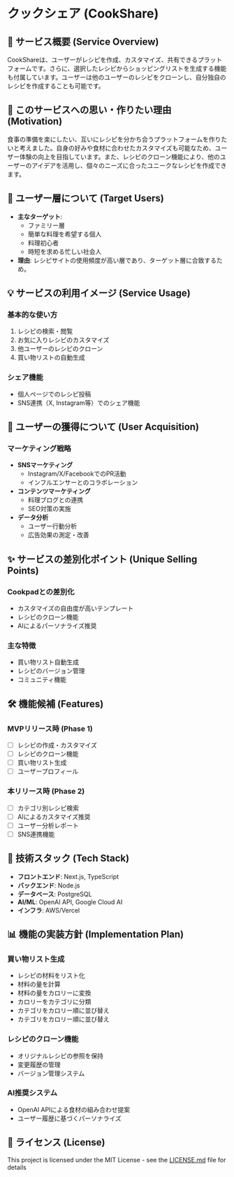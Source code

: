 # クックシェア (CookShare)

## 📖 サービス概要 (Service Overview)
CookShareは、ユーザーがレシピを作成、カスタマイズ、共有できるプラットフォームです。さらに、選択したレシピからショッピングリストを生成する機能も付属しています。ユーザーは他のユーザーのレシピをクローンし、自分独自のレシピを作成することも可能です。

## 🎯 このサービスへの思い・作りたい理由 (Motivation)
食事の準備を楽にしたい、互いにレシピを分かち合うプラットフォームを作りたいと考えました。自身の好みや食材に合わせたカスタマイズも可能なため、ユーザー体験の向上を目指しています。また、レシピのクローン機能により、他のユーザーのアイデアを活用し、個々のニーズに合ったユニークなレシピを作成できます。

## 👥 ユーザー層について (Target Users)
- **主なターゲット**:
  - ファミリー層
  - 簡単な料理を希望する個人
  - 料理初心者
  - 時短を求める忙しい社会人
- **理由**: レシピサイトの使用頻度が高い層であり、ターゲット層に合致するため。

## 💡 サービスの利用イメージ (Service Usage)
### 基本的な使い方
1. レシピの検索・閲覧
2. お気に入りレシピのカスタマイズ
3. 他ユーザーのレシピのクローン
4. 買い物リストの自動生成

### シェア機能
- 個人ページでのレシピ投稿
- SNS連携（X, Instagram等）でのシェア機能

## 🚀 ユーザーの獲得について (User Acquisition)
### マーケティング戦略
- **SNSマーケティング**
  - Instagram/X/FacebookでのPR活動
  - インフルエンサーとのコラボレーション
- **コンテンツマーケティング**
  - 料理ブログとの連携
  - SEO対策の実施
- **データ分析**
  - ユーザー行動分析
  - 広告効果の測定・改善

## ✨ サービスの差別化ポイント (Unique Selling Points)
### Cookpadとの差別化
- カスタマイズの自由度が高いテンプレート
- レシピのクローン機能
- AIによるパーソナライズ推奨

### 主な特徴
- 買い物リスト自動生成
- レシピのバージョン管理
- コミュニティ機能

## 🛠 機能候補 (Features)
### MVPリリース時 (Phase 1)
- [ ] レシピの作成・カスタマイズ
- [ ] レシピのクローン機能
- [ ] 買い物リスト生成
- [ ] ユーザープロフィール

### 本リリース時 (Phase 2)
- [ ] カテゴリ別レシピ検索
- [ ] AIによるカスタマイズ推奨
- [ ] ユーザー分析レポート
- [ ] SNS連携機能

## 🔧 技術スタック (Tech Stack)
- **フロントエンド**: Next.js, TypeScript
- **バックエンド**: Node.js
- **データベース**: PostgreSQL
- **AI/ML**: OpenAI API, Google Cloud AI
- **インフラ**: AWS/Vercel

## 📊 機能の実装方針 (Implementation Plan)
### 買い物リスト生成
- レシピの材料をリスト化
- 材料の量を計算
- 材料の量をカロリーに変換
- カロリーをカテゴリに分類
- カテゴリをカロリー順に並び替え
- カテゴリをカロリー順に並び替え

### レシピのクローン機能
- オリジナルレシピの参照を保持
- 変更履歴の管理
- バージョン管理システム

### AI推奨システム
- OpenAI APIによる食材の組み合わせ提案
- ユーザー履歴に基づくパーソナライズ

## 📝 ライセンス (License)
This project is licensed under the MIT License - see the [LICENSE.md](LICENSE.md) file for details
